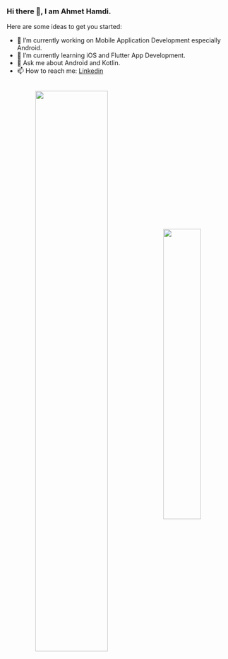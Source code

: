 ### Hi there 👋, I am Ahmet Hamdi.

Here are some ideas to get you started:

- 🔭 I’m currently working on Mobile Application Development especially Android.
- 🌱 I’m currently learning iOS and Flutter App Development.
- 💬 Ask me about Android and Kotlin.
- 📫 How to reach me: [Linkedin](https://www.linkedin.com/in/ahmethamdicengiz/) 

<br/>

<div align="center">
		<img align="center" src="https://github-readme-stats.vercel.app/api?username=ahmettcengiz&count_private=true&show_icons=true&theme=radical&hide_rank=false&hide=issues" width="57%"/>
		<img align="center" src="https://github-readme-stats.vercel.app/api/top-langs/?username=ahmettcengiz&layout=compact&langs_count=8)](https://github.com/ahmettcengiz/github-readme-stats)" width="41%"/>
</div>
